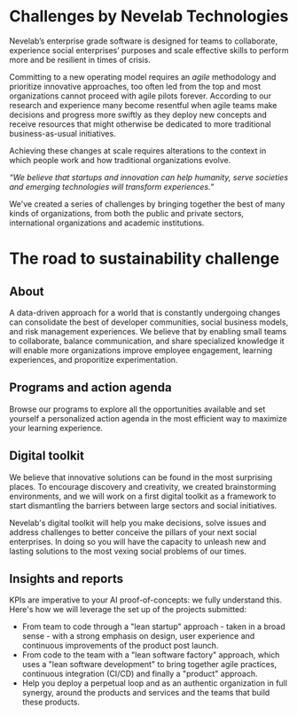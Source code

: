 <h1>Challenges by Nevelab Technologies</h1>
Nevelab’s enterprise grade software is designed for teams to collaborate, experience social enterprises’ purposes and scale effective skills to perform more and be resilient in times of crisis.

Committing to a new operating model requires an <i>agile</i> methodology and prioritize innovative approaches, too often led from the top and most organizations cannot proceed with agile pilots forever. 
According to our research and experience many become resentful when agile teams make decisions and progress more swiftly as they deploy new concepts and receive resources that might otherwise be dedicated to more traditional business-as-usual initiatives.

Achieving these changes at scale requires alterations to the context in which people work and how traditional organizations evolve.

<i align="center">“We believe that startups and innovation can help humanity, serve societies and emerging technologies will transform experiences.”</i>

We've created a series of challenges by bringing together the best of many kinds of organizations, from both the public and private sectors, international organizations and academic institutions.


<h1>The road to sustainability challenge</h1>

## About
A data-driven approach for a world that is constantly undergoing changes can consolidate the best of developer communities, social business models, and risk management experiences. We believe that by enabling small teams to collaborate, balance communication, and share specialized knowledge it will enable more organizations improve employee engagement, learning experiences, and proporitize experimentation. 

## Programs and action agenda
Browse our programs to explore all the opportunities available and set yourself a personalized action agenda in the most efficient way to maximize your learning experience.

## Digital toolkit
We believe that innovative solutions can be found in the most surprising places. To encourage discovery and creativity, we created brainstorming environments, and we will work on a first digital toolkit as a framework to start dismantling the barriers between large sectors and social initiatives.  

Nevelab's digital toolkit will help you make decisions, solve issues and address challenges to better conceive the pillars of your next social enterprises. 
In doing so you will have the capacity to unleash new and lasting solutions to the most vexing social problems of our times.

## Insights and reports
KPIs are imperative to your AI proof-of-concepts: we fully understand this. 
Here's how we will leverage the set up of the projects submitted:
- From team to code through a "lean startup" approach - taken in a broad sense - with a strong emphasis on design, user experience and continuous improvements of the product post launch.
- From code to the team with a "lean software factory" approach, which uses a "lean software development" to bring together agile practices, continuous integration (CI/CD) and finally a "product" approach.
- Help you deploy a perpetual loop and as an authentic organization in full synergy, around the products and services and the teams that build these products.


